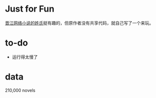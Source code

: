 # Just for Fun
[晋江网络小说的姓氏](https://www.douban.com/note/590741250/?start=200)挺有趣的，但原作者没有共享代码，就自己写了一个来玩。

# to-do
- 运行得太慢了

# data
210,000 novels
